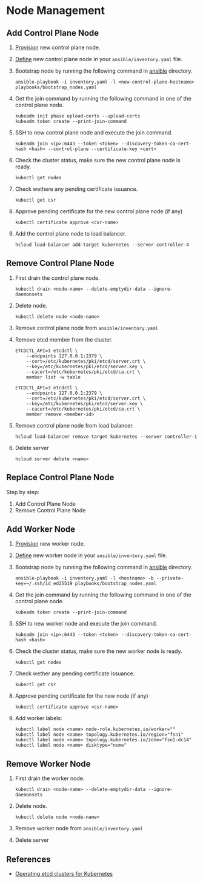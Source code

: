 # Node Management

## Add Control Plane Node

1. [Provision](./provision-nodes.md) new control plane node.
2. [Define](../ansible/README.md) new control plane node in your
   `ansible/inventory.yaml` file.
3. Bootstrap node by running the following command in [ansible](../ansible/)
   directory.

    ```shell
    ansible-playbook -i inventory.yaml -l <new-control-plane-hostname> playbooks/bootstrap_nodes.yaml
    ```

4. Get the join command by running the following command in one of the control
   plane node.

    ```shell
    kubeadm init phase upload-certs --upload-certs
    kubeadm token create --print-join-command
    ```

5. SSH to new control plane node and execute the join command.

    ```shell
    kubeadm join <ip>:6443 --token <token> --discovery-token-ca-cert-hash <hash> --control-plane --certificate-key <cert>
    ```

6. Check the cluster status, make sure the new control plane node is ready.

    ```shell
    kubectl get nodes
    ```

7. Check wethere any pending certificate issuance.

    ```shell
    kubectl get csr
    ```

8. Approve pending certificate for the new control plane node (if any)

    ```shell
    kubectl certificate approve <csr-name>
    ```

9. Add the control plane node to load balancer.

    ```shell
    hcloud load-balancer add-target kubernetes --server controller-4
    ```

## Remove Control Plane Node

1. First drain the control plane node.

    ```shell
    kubectl drain <node-name> --delete-emptydir-data --ignore-daemonsets
    ```

2. Delete node.

    ```shell
    kubectl delete node <node-name>
    ```

3. Remove control plane node from `ansible/inventory.yaml`
4. Remove etcd member from the cluster.

    ```shell
    ETCDCTL_API=3 etcdctl \
        --endpoints 127.0.0.1:2379 \
        --cert=/etc/kubernetes/pki/etcd/server.crt \
        --key=/etc/kubernetes/pki/etcd/server.key \
        --cacert=/etc/kubernetes/pki/etcd/ca.crt \
        member list -w table

    ETCDCTL_API=3 etcdctl \
        --endpoints 127.0.0.1:2379 \
        --cert=/etc/kubernetes/pki/etcd/server.crt \
        --key=/etc/kubernetes/pki/etcd/server.key \
        --cacert=/etc/kubernetes/pki/etcd/ca.crt \
        member remove <member-id>
    ```

5. Remove control plane node from load balancer.

    ```shell
    hcloud load-balancer remove-target kubernetes --server controller-1
    ```

6. Delete server

    ```shell
    hcloud server delete <name>
    ```

## Replace Control Plane Node

Step by step:

1. Add Control Plane Node
2. Remove Control Plane Node

## Add Worker Node

1. [Provision](./provision-nodes.md) new worker node.
2. [Define](../ansible/README.md) new worker node in your
   `ansible/inventory.yaml` file.
3. Bootstrap node by running the following command in [ansible](../ansible/)
   directory.

    ```shell
    ansible-playbook -i inventory.yaml -l <hostname> -b --private-key=~/.ssh/id_ed25519 playbooks/bootstrap_nodes.yaml
    ```

4. Get the join command by running the following command in one of the control
   plane node.

    ```shell
    kubeadm token create --print-join-command
    ```

5. SSH to new worker node and execute the join command.

    ```shell
    kubeadm join <ip>:6443 --token <token> --discovery-token-ca-cert-hash <hash>
    ```

6. Check the cluster status, make sure the new worker node is ready.

    ```shell
    kubectl get nodes
    ```

7. Check wether any pending certificate issuance.

    ```shell
    kubectl get csr
    ```

8. Approve pending certificate for the new node (if any)

    ```shell
    kubectl certificate approve <csr-name>
    ```

9. Add worker labels:

    ```shell
    kubectl label node <name> node-role.kubernetes.io/worker=""
    kubectl label node <name> topology.kubernetes.io/region="fsn1"
    kubectl label node <name> topology.kubernetes.io/zone="fsn1-dc14"
    kubectl label node <name> disktype="nvme"
    ```

## Remove Worker Node

1. First drain the worker node.

    ```shell
    kubectl drain <node-name> --delete-emptydir-data --ignore-daemonsets
    ```

2. Delete node.

    ```shell
    kubectl delete node <node-name>
    ```

3. Remove worker node from `ansible/inventory.yaml`
4. Delete server

## References

-   [Operating etcd clusters for Kubernetes](https://kubernetes.io/docs/tasks/administer-cluster/configure-upgrade-etcd/)

